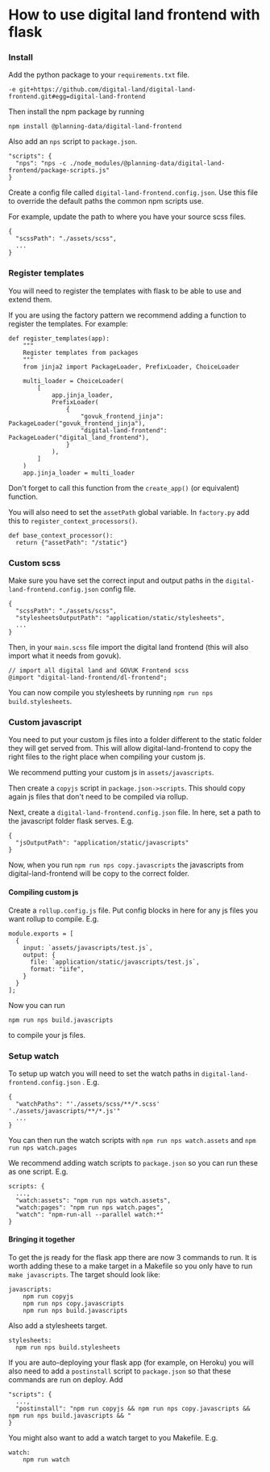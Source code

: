# How to use digital land frontend with flask

### Install

Add the python package to your `requirements.txt` file.

```
-e git+https://github.com/digital-land/digital-land-frontend.git#egg=digital-land-frontend
```

Then install the npm package by running
```
npm install @planning-data/digital-land-frontend
```

Also add an `nps` script to `package.json`.
```
"scripts": {
  "nps": "nps -c ./node_modules/@planning-data/digital-land-frontend/package-scripts.js"
}
```

Create a config file called `digital-land-frontend.config.json`. Use this file to override the default paths the common npm scripts use.

For example, update the path to where you have your source scss files.
```
{
  "scssPath": "./assets/scss",
  ...
}
```

### Register templates

You will need to register the templates with flask to be able to use and extend them.

If you are using the factory pattern we recommend adding a function to register the templates. For example:

```
def register_templates(app):
    """
    Register templates from packages
    """
    from jinja2 import PackageLoader, PrefixLoader, ChoiceLoader

    multi_loader = ChoiceLoader(
        [
            app.jinja_loader,
            PrefixLoader(
                {
                    "govuk_frontend_jinja": PackageLoader("govuk_frontend_jinja"),
                    "digital-land-frontend": PackageLoader("digital_land_frontend"),
                }
            ),
        ]
    )
    app.jinja_loader = multi_loader
```

Don't forget to call this function from the `create_app()` (or equivalent) function.

You will also need to set the `assetPath` global variable. In `factory.py` add this to `register_context_processors()`.
```
def base_context_processor():
  return {"assetPath": "/static"}
```

### Custom scss

Make sure you have set the correct input and output paths in the `digital-land-frontend.config.json` config file.
```
{
  "scssPath": "./assets/scss",
  "stylesheetsOutputPath": "application/static/stylesheets",
  ...
}
```

Then, in your `main.scss` file import the digital land frontend (this will also import what it needs from govuk).

```
// import all digital land and GOVUK Frontend scss
@import "digital-land-frontend/dl-frontend";
```

You can now compile you stylesheets by running `npm run nps build.stylesheets`.

### Custom javascript

You need to put your custom js files into a folder different to the static folder they will get served from. This will allow digital-land-frontend to copy the right files to the right place when compiling your custom js.

We recommend putting your custom js in `assets/javascripts`.

Then create a `copyjs` script in `package.json->scripts`. This should copy again js files that don't need to be compiled via rollup.

Next, create a `digital-land-frontend.config.json` file. In here, set a path to the javascript folder flask serves. E.g.

```
{
  "jsOutputPath": "application/static/javascripts"
}
```
Now, when you run `npm run nps copy.javascripts` the javascripts from digital-land-frontend will be copy to the correct folder.

#### Compiling custom js

Create a `rollup.config.js` file. Put config blocks in here for any js files you want rollup to compile. E.g.

```
module.exports = [
  {
    input: `assets/javascripts/test.js`,
    output: {
      file: `application/static/javascripts/test.js`,
      format: "iife",
    }
  }
];
```

Now you can run
```
npm run nps build.javascripts
```

to compile your js files.

### Setup watch

To setup up watch you will need to set the watch paths in `digital-land-frontend.config.json` . E.g.
```
{
  "watchPaths": "'./assets/scss/**/*.scss' './assets/javascripts/**/*.js'"
  ...
}
```

You can then run the watch scripts with `npm run nps watch.assets` and `npm run nps watch.pages`

We recommend adding watch scripts to `package.json` so you can run these as one script. E.g.
```
scripts: {
  ...,
  "watch:assets": "npm run nps watch.assets",
  "watch:pages": "npm run nps watch.pages",
  "watch": "npm-run-all --parallel watch:*"
}
```

#### Bringing it together

To get the js ready for the flask app there are now 3 commands to run. It is worth adding these to a make target in a Makefile so you only have to run `make javascripts`. The target should look like:
```
javascripts:
	npm run copyjs
	npm run nps copy.javascripts
	npm run nps build.javascripts
```

Also add a stylesheets target.
```
stylesheets:
  npm run nps build.stylesheets
```

If you are auto-deploying your flask app (for example, on Heroku) you will also need to add a `postinstall` script to `package.json` so that these commands are run on deploy. Add
```
"scripts": {
  ...,
  "postinstall": "npm run copyjs && npm run nps copy.javascripts && npm run nps build.javascripts && "
}
```

You might also want to add a watch target to you Makefile. E.g.
```
watch:
	npm run watch
```

